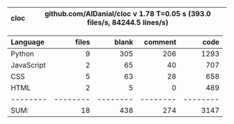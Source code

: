 cloc|github.com/AlDanial/cloc v 1.78  T=0.05 s (393.0 files/s, 84244.5 lines/s)
--- | ---

Language|files|blank|comment|code
:-------|-------:|-------:|-------:|-------:
Python|9|305|206|1293
JavaScript|2|65|40|707
CSS|5|63|28|658
HTML|2|5|0|489
--------|--------|--------|--------|--------
SUM:|18|438|274|3147
